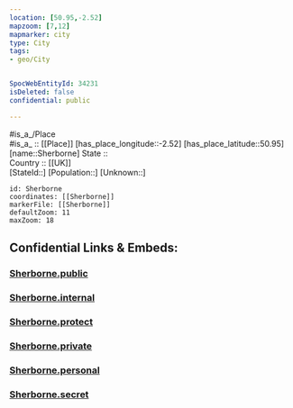 ```yaml
---
location: [50.95,-2.52] 
mapzoom: [7,12] 
mapmarker: city 
type: City
tags:
- geo/City


SpocWebEntityId: 34231
isDeleted: false
confidential: public

---
```

#is_a_/Place  
#is_a_ :: [[Place]] 
[has_place_longitude::-2.52] 
[has_place_latitude::50.95] 
[name::Sherborne] 
State ::  
Country :: [[UK]]  
[StateId::] 
[Population::] 
[Unknown::] 


```leaflet
id: Sherborne
coordinates: [[Sherborne]] 
markerFile: [[Sherborne]] 
defaultZoom: 11 
maxZoom: 18
```


## Confidential Links & Embeds: 

### [Sherborne.public](/_public/\Earth\Continent\Europe\Europe~North\UK\England\Regions~England\South_West_England\Dorset\cities~Dorset\WestDorset\cities~WestDorsetSherborne.public.md) 

### [Sherborne.internal](/_internal/\Earth\Continent\Europe\Europe~North\UK\England\Regions~England\South_West_England\Dorset\cities~Dorset\WestDorset\cities~WestDorsetSherborne.internal.md) 

### [Sherborne.protect](/_protect/\Earth\Continent\Europe\Europe~North\UK\England\Regions~England\South_West_England\Dorset\cities~Dorset\WestDorset\cities~WestDorsetSherborne.protect.md) 

### [Sherborne.private](/_private/\Earth\Continent\Europe\Europe~North\UK\England\Regions~England\South_West_England\Dorset\cities~Dorset\WestDorset\cities~WestDorsetSherborne.private.md) 

### [Sherborne.personal](/_personal/\Earth\Continent\Europe\Europe~North\UK\England\Regions~England\South_West_England\Dorset\cities~Dorset\WestDorset\cities~WestDorsetSherborne.personal.md) 

### [Sherborne.secret](/_secret/\Earth\Continent\Europe\Europe~North\UK\England\Regions~England\South_West_England\Dorset\cities~Dorset\WestDorset\cities~WestDorsetSherborne.secret.md)

